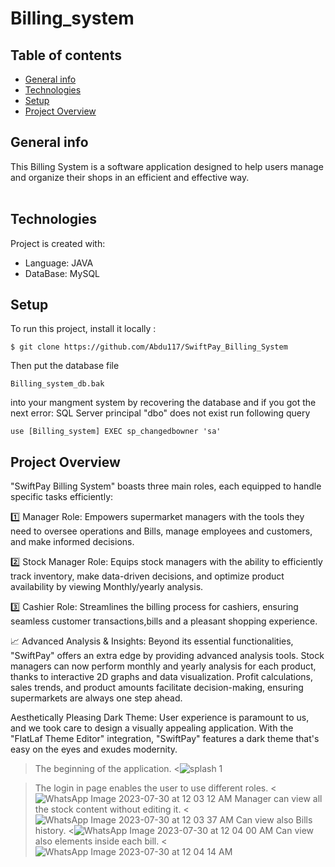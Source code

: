 # Billing_system

## Table of contents

* [General info](#general-info)
* [Technologies](#technologies)
* [Setup](#setup)
* [Project Overview](#project-overview)

## General info
This Billing System is a software application designed to help users manage and organize their shops in an efficient and effective way.
<br><br>
	
## Technologies
Project is created with:
* Language: JAVA
* DataBase: MySQL
	
## Setup
To run this project, install it locally :
````
$ git clone https://github.com/Abdu117/SwiftPay_Billing_System
````
Then put the database file 
````
Billing_system_db.bak
````
into your mangment system by recovering the database and if you got the next error:
SQL Server principal "dbo" does not exist
run following query
````
use [Billing_system] EXEC sp_changedbowner 'sa'
````


## Project Overview
"SwiftPay Billing System" boasts three main roles, each equipped to handle specific tasks efficiently:

1️⃣ Manager Role: Empowers supermarket managers with the tools they need to oversee operations and Bills, manage employees and customers, and make informed decisions.

2️⃣ Stock Manager Role: Equips stock managers with the ability to efficiently track inventory, make data-driven decisions, and optimize product availability by viewing Monthly/yearly analysis.

3️⃣ Cashier Role: Streamlines the billing process for cashiers, ensuring seamless customer transactions,bills and a pleasant shopping experience.

📈 Advanced Analysis & Insights:
Beyond its essential functionalities, "SwiftPay" offers an extra edge by providing advanced analysis tools. Stock managers can now perform monthly and yearly analysis for each product, thanks to interactive 2D graphs and data visualization. Profit calculations, sales trends, and product amounts facilitate decision-making, ensuring supermarkets are always one step ahead.

Aesthetically Pleasing Dark Theme:
User experience is paramount to us, and we took care to design a visually appealing application. With the "FlatLaf Theme Editor" integration, "SwiftPay" features a dark theme that's easy on the eyes and exudes modernity.

> The beginning of the application.
<![splash 1](https://github.com/Abdu117/SwiftPay_Billing_System/assets/101186125/160e3f2d-63fb-48e7-915e-06972a11d9c8)

> The login in page enables the user to use different roles.
<![WhatsApp Image 2023-07-30 at 12 03 12 AM](https://github.com/Abdu117/SwiftPay_Billing_System/assets/101186125/1159faf4-5d29-4328-84ea-237cef284fcd)
> Manager can view all the stock content without editing it.
<![WhatsApp Image 2023-07-30 at 12 03 37 AM](https://github.com/Abdu117/SwiftPay_Billing_System/assets/101186125/f6fd3294-fb34-4e8a-ad56-e901f8f224c3)
> Can view also Bills history.
<![WhatsApp Image 2023-07-30 at 12 04 00 AM](https://github.com/Abdu117/SwiftPay_Billing_System/assets/101186125/b345ac20-8a17-4c6d-8d63-bff83804f73c)
> Can view also elements inside each bill.
<![WhatsApp Image 2023-07-30 at 12 04 14 AM](https://github.com/Abdu117/SwiftPay_Billing_System/assets/101186125/6b88ef3f-9869-4f34-8c58-99626ecb1dfc)

